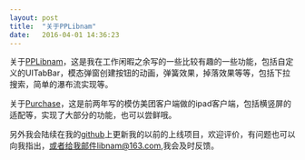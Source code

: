 ```yaml
---
layout: post
title:  "关于PPLibnam"
date:   2016-04-01 14:36:23
---
```

 关于[PPLibnam](https://github.com/ineedadaughter/PPLibnam)，这是我在工作闲暇之余写的一些比较有趣的一些功能，包括自定义的UITabBar，模态弹窗创建按钮的动画，弹簧效果，掉落效果等等，包括下拉搜索，简单的瀑布流实现等。

 关于[Purchase](https://github.com/ineedadaughter/Purchase)，这是前两年写的模仿美团客户端做的ipad客户端，包括横竖屏的适配等，实现了大部分的功能，也可以尝鲜哦。

 另外我会陆续在我的[github](https://github.com/ineedadaughter)上更新我的以前的上线项目，欢迎评价，有问题也可以向我指出，或者给我邮件libnam@163.com,我会及时反馈。